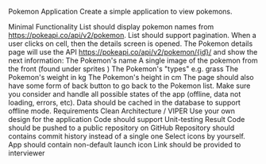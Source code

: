 Pokemon Application
Create a simple application to view pokemons.

Minimal Functionality
List should display pokemon names from https://pokeapi.co/api/v2/pokemon. List should support pagination.
When a user clicks on cell, then the details screen is opened.
The Pokemon details page will use the API https://pokeapi.co/api/v2/pokemon/{id}/ and show the next information:
The Pokemon's name
A single image of the pokemon from the front (found under sprites )
The Pokemon's "types" e.g. grass
The Pokemon's weight in kg
The Pokemon's height in cm
The page should also have some form of back button to go back to the Pokemon list.
Make sure you consider and handle all possible states of the app (offline, data not loading, errors, etc).
Data should be cached in the database to support offline mode.
Requirements
Clean Architecture / VIPER
Use your own design for the application
Code should support Unit-testing
Result
Code should be pushed to a public repository on GitHub
Repository should contains commit history instead of a single one
Select icons by yourself. App should contain non-default launch icon
Link should be provided to interviewer
